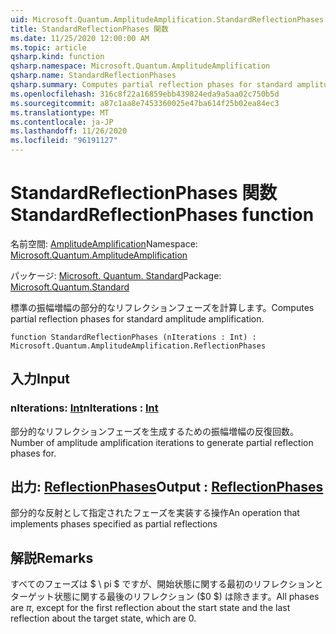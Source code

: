 ```yaml
---
uid: Microsoft.Quantum.AmplitudeAmplification.StandardReflectionPhases
title: StandardReflectionPhases 関数
ms.date: 11/25/2020 12:00:00 AM
ms.topic: article
qsharp.kind: function
qsharp.namespace: Microsoft.Quantum.AmplitudeAmplification
qsharp.name: StandardReflectionPhases
qsharp.summary: Computes partial reflection phases for standard amplitude amplification.
ms.openlocfilehash: 316c8f22a16859ebb439824eda9a5aa02c750b5d
ms.sourcegitcommit: a87c1aa8e7453360025e47ba614f25b02ea84ec3
ms.translationtype: MT
ms.contentlocale: ja-JP
ms.lasthandoff: 11/26/2020
ms.locfileid: "96191127"
---
```

# <a name="standardreflectionphases-function"></a><span data-ttu-id="f91cd-102">StandardReflectionPhases 関数</span><span class="sxs-lookup"><span data-stu-id="f91cd-102">StandardReflectionPhases function</span></span>

<span data-ttu-id="f91cd-103">名前空間: [AmplitudeAmplification](xref:Microsoft.Quantum.AmplitudeAmplification)</span><span class="sxs-lookup"><span data-stu-id="f91cd-103">Namespace: [Microsoft.Quantum.AmplitudeAmplification](xref:Microsoft.Quantum.AmplitudeAmplification)</span></span>

<span data-ttu-id="f91cd-104">パッケージ: [Microsoft. Quantum. Standard](https://nuget.org/packages/Microsoft.Quantum.Standard)</span><span class="sxs-lookup"><span data-stu-id="f91cd-104">Package: [Microsoft.Quantum.Standard](https://nuget.org/packages/Microsoft.Quantum.Standard)</span></span>


<span data-ttu-id="f91cd-105">標準の振幅増幅の部分的なリフレクションフェーズを計算します。</span><span class="sxs-lookup"><span data-stu-id="f91cd-105">Computes partial reflection phases for standard amplitude amplification.</span></span>

```qsharp
function StandardReflectionPhases (nIterations : Int) : Microsoft.Quantum.AmplitudeAmplification.ReflectionPhases
```


## <a name="input"></a><span data-ttu-id="f91cd-106">入力</span><span class="sxs-lookup"><span data-stu-id="f91cd-106">Input</span></span>

### <a name="niterations--int"></a><span data-ttu-id="f91cd-107">nIterations: [Int](xref:microsoft.quantum.lang-ref.int)</span><span class="sxs-lookup"><span data-stu-id="f91cd-107">nIterations : [Int](xref:microsoft.quantum.lang-ref.int)</span></span>

<span data-ttu-id="f91cd-108">部分的なリフレクションフェーズを生成するための振幅増幅の反復回数。</span><span class="sxs-lookup"><span data-stu-id="f91cd-108">Number of amplitude amplification iterations to generate partial reflection phases for.</span></span>



## <a name="output--reflectionphases"></a><span data-ttu-id="f91cd-109">出力: [ReflectionPhases](xref:Microsoft.Quantum.AmplitudeAmplification.ReflectionPhases)</span><span class="sxs-lookup"><span data-stu-id="f91cd-109">Output : [ReflectionPhases](xref:Microsoft.Quantum.AmplitudeAmplification.ReflectionPhases)</span></span>

<span data-ttu-id="f91cd-110">部分的な反射として指定されたフェーズを実装する操作</span><span class="sxs-lookup"><span data-stu-id="f91cd-110">An operation that implements phases specified as partial reflections</span></span>

## <a name="remarks"></a><span data-ttu-id="f91cd-111">解説</span><span class="sxs-lookup"><span data-stu-id="f91cd-111">Remarks</span></span>

<span data-ttu-id="f91cd-112">すべてのフェーズは $ \ pi $ ですが、開始状態に関する最初のリフレクションとターゲット状態に関する最後のリフレクション ($0 $) は除きます。</span><span class="sxs-lookup"><span data-stu-id="f91cd-112">All phases are $\pi$, except for the first reflection about the start state and the last reflection about the target state, which are $0$.</span></span>